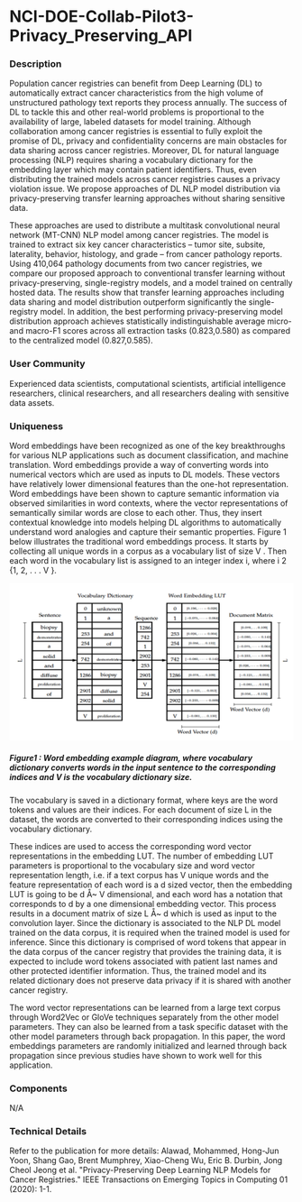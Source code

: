 # NCI-DOE-Collab-Pilot3-Privacy_Preserving_API

### Description

Population cancer registries can benefit from Deep Learning (DL) to automatically extract cancer characteristics from the high volume of unstructured pathology text reports they process annually. The success of DL to tackle this and other real-world problems is proportional to the availability of large, labeled datasets for model training. Although collaboration among cancer registries is essential to fully exploit the promise of DL, privacy and confidentiality concerns are main obstacles for data sharing across cancer registries. Moreover, DL for natural language processing (NLP) requires sharing a vocabulary dictionary for the embedding layer which may contain patient identifiers. Thus, even distributing the trained models across cancer registries causes a privacy violation issue. We propose approaches of DL NLP model distribution via privacy-preserving transfer learning approaches without sharing sensitive data.

These approaches are used to distribute a multitask convolutional neural network (MT-CNN) NLP model among cancer registries. The model is trained to extract six key cancer characteristics – tumor site, subsite, laterality, behavior, histology, and grade – from cancer pathology reports. Using 410,064 pathology documents from two cancer registries, we compare our proposed approach to conventional transfer learning without privacy-preserving, single-registry models, and a model trained on centrally hosted data. The results show that transfer learning approaches including data sharing and model distribution outperform significantly the single-registry model. In addition, the best performing privacy-preserving model distribution approach achieves statistically indistinguishable average micro- and macro-F1 scores across all extraction tasks (0.823,0.580) as compared to the centralized model (0.827,0.585).


### User Community
Experienced data scientists, computational scientists, artificial intelligence researchers, clinical researchers, and all researchers dealing with sensitive data assets.


### Uniqueness
Word embeddings have been recognized as one of the key breakthroughs for various NLP applications such as document classification, and machine translation. Word embeddings provide a way of converting words into numerical vectors which are used as inputs to DL models. These vectors have relatively lower dimensional features than the one-hot representation. Word embeddings have been shown to capture semantic information via observed similarities in word contexts, where the vector representations of semantically similar words are close to each other. Thus, they insert contextual knowledge into models helping DL algorithms to automatically understand word analogies and capture their semantic properties. Figure 1 below illustrates the traditional word embeddings process. It starts by collecting all unique words in a corpus as a vocabulary list of size V . Then each word in the vocabulary list is assigned to an integer index i, where i 2 {1, 2, . . . V }.


![Word Embedding example](Images/PP_API.png)

##### Figure1 : Word embedding example diagram, where vocabulary dictionary converts words in the input sentence to the corresponding indices and V is the vocabulary dictionary size.

The vocabulary is saved in a dictionary format, where keys are the word tokens and values are their indices. For each document of size L in the dataset, the words are converted to their corresponding indices using the vocabulary dictionary.

These indices are used to access the corresponding word vector representations in the embedding LUT. The number of embedding LUT parameters is proportional to the vocabulary size and word vector representation length, i.e. if a text corpus has V unique words and the feature representation of each word is a d sized vector, then the embedding LUT is going to be d Å~ V dimensional, and each word has a notation that corresponds to d by a one dimensional embedding vector. This process results in a document matrix of size L Å~ d which is used as input to the convolution layer. Since the dictionary is associated to the NLP DL model trained on the data corpus, it is required when the trained model is used for inference. Since this dictionary is comprised of word tokens that appear in the data corpus of the cancer registry that provides the training data, it is expected to include word tokens associated with patient last names and other protected identifier information. Thus, the trained model and its related dictionary does not preserve data privacy if it is shared with another cancer registry.

The word vector representations can be learned from a large text corpus through Word2Vec or GloVe techniques separately from the other model parameters. They can also be learned from a task specific dataset with the other model parameters through back propagation. In this paper, the word embeddings parameters are randomly initialized and learned through back propagation since previous studies have shown to work well for this application.




### Components
N/A

### Technical Details
Refer to the publication for more details:
Alawad, Mohammed, Hong-Jun Yoon, Shang Gao, Brent Mumphrey, Xiao-Cheng Wu, Eric B. Durbin, Jong Cheol Jeong et al. "Privacy-Preserving Deep Learning NLP Models for Cancer Registries." IEEE Transactions on Emerging Topics in Computing 01 (2020): 1-1.

